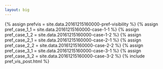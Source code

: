 ```yaml
---
layout: big
---
```

{% assign prefvis = site.data.20161215160000-pref-visibility %}
{% assign pref_case_1_1 = site.data.20161215160000-case-1-1 %}
{% assign pref_case_1_2 = site.data.20161215160000-case-1-2 %}
{% assign pref_case_2_1 = site.data.20161215160000-case-2-1 %}
{% assign pref_case_2_2 = site.data.20161215160000-case-2-2 %}
{% assign pref_case_3_1 = site.data.20161215160000-case-3-1 %}
{% assign pref_case_3_2 = site.data.20161215160000-case-3-2 %}
{% include pref_vis_post.html %}
